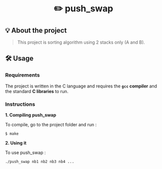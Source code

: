 <h1 align="center">
	✏️ push_swap
</h1>

## 💡 About the project

> This project is sorting algorithm using 2 stacks only (A and B).

## 🛠️ Usage

### Requirements

The project is written in the C language and requires the **`gcc` compiler** and the standard **C libraries** to run.

### Instructions

**1. Compiling push_swap**

To compile, go to the project folder and run :

```shell
$ make
```

**2. Using it**

To use push_swap :

```shell
./push_swap nb1 nb2 nb3 nb4 ...
```
